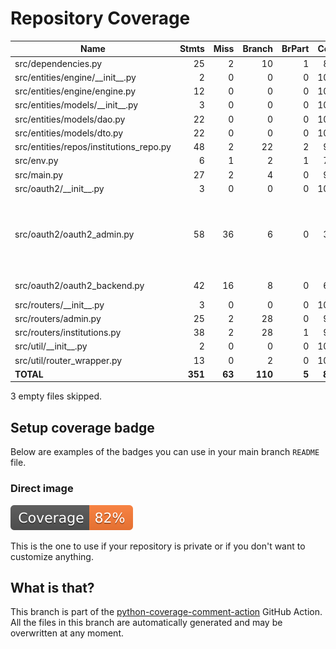 # Repository Coverage



| Name                                     |    Stmts |     Miss |   Branch |   BrPart |   Cover |   Missing |
|----------------------------------------- | -------: | -------: | -------: | -------: | ------: | --------: |
| src/dependencies.py                      |       25 |        2 |       10 |        1 |     86% |    34, 47 |
| src/entities/engine/\_\_init\_\_.py      |        2 |        0 |        0 |        0 |    100% |           |
| src/entities/engine/engine.py            |       12 |        0 |        0 |        0 |    100% |           |
| src/entities/models/\_\_init\_\_.py      |        3 |        0 |        0 |        0 |    100% |           |
| src/entities/models/dao.py               |       22 |        0 |        0 |        0 |    100% |           |
| src/entities/models/dto.py               |       22 |        0 |        0 |        0 |    100% |           |
| src/entities/repos/institutions\_repo.py |       48 |        2 |       22 |        2 |     94% |    88, 94 |
| src/env.py                               |        6 |        1 |        2 |        1 |     75% |         9 |
| src/main.py                              |       27 |        2 |        4 |        0 |     94% |     29-30 |
| src/oauth2/\_\_init\_\_.py               |        3 |        0 |        0 |        0 |    100% |           |
| src/oauth2/oauth2\_admin.py              |       58 |       36 |        6 |        0 |     34% |27-40, 43-46, 49-53, 56-66, 69-72, 75-79, 82-86 |
| src/oauth2/oauth2\_backend.py            |       42 |       16 |        8 |        0 |     60% |46-58, 61-67 |
| src/routers/\_\_init\_\_.py              |        3 |        0 |        0 |        0 |    100% |           |
| src/routers/admin.py                     |       25 |        2 |       28 |        0 |     92% |     27-28 |
| src/routers/institutions.py              |       38 |        2 |       28 |        1 |     95% |    57, 73 |
| src/util/\_\_init\_\_.py                 |        2 |        0 |        0 |        0 |    100% |           |
| src/util/router\_wrapper.py              |       13 |        0 |        2 |        0 |    100% |           |
|                                **TOTAL** |  **351** |   **63** |  **110** |    **5** | **82%** |           |

3 empty files skipped.


## Setup coverage badge

Below are examples of the badges you can use in your main branch `README` file.

### Direct image

[![Coverage badge](https://github.com/cfpb/regtech-user-fi-management/raw/python-coverage-comment-action-data/badge.svg)](https://github.com/cfpb/regtech-user-fi-management/tree/python-coverage-comment-action-data)

This is the one to use if your repository is private or if you don't want to customize anything.



## What is that?

This branch is part of the
[python-coverage-comment-action](https://github.com/marketplace/actions/python-coverage-comment)
GitHub Action. All the files in this branch are automatically generated and may be
overwritten at any moment.